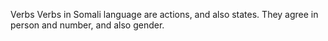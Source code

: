 Verbs
Verbs in Somali language are actions, and also states. They agree in person
and number, and also gender.













